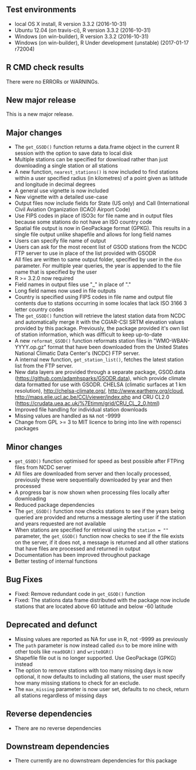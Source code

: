## Test environments
* local OS X install, R version 3.3.2 (2016-10-31)
* Ubuntu 12.04 (on travis-ci), R version 3.3.2 (2016-10-31)
* Windows (on win-builder), R version 3.3.2 (2016-10-31)
* Windows (on win-builder), R Under development (unstable) (2017-01-17 r72004)

## R CMD check results
There were no ERRORs or WARNINGs. 

## New major release
This is a new major release.

## Major changes

- The `get_GSOD()` function returns a data.frame object in the current R session with the option to save data to local disk
- Multiple stations can be specified for download rather than just downloading a single station or all stations  
- A new function, `nearest_stations()` is now included to find stations within a user specified radius (in kilometres) of a point given as latitude and longitude in decimal degrees  
- A general use vignette is now included  
- New vignette with a detailed use-case  
- Output files now include fields for State (US only) and Call (International Civil Aviation Organization (ICAO) Airport Code)  
- Use FIPS codes in place of ISO3c for file name and in output files because some stations do not have an ISO country code  
- Spatial file output is now in GeoPackage format (GPKG). This results in a single file output unlike shapefile and allows for long field names  
- Users can specify file name of output  
- Users can ask for the most recent list of GSOD stations from the NCDC
  FTP server to use in place of the list provided with GSODR  
- All files are written to same output folder, specified by user in the `dsn` parameter. For multiple year queries, the year is appended to the file name
  that is specified by the user  
- R >= 3.2.0 now required  
- Field names in output files use "\_" in place of "."  
- Long field names now used in file outputs  
- Country is specified using FIPS codes in file name and output file contents due to stations occurring in some locales that lack ISO 3166 3 letter country codes  
- The `get_GSOD()` function will retrieve the latest station data from NCDC and automatically merge it with the CGIAR-CSI SRTM elevation values provided by this package. Previously, the package provided it's own list of station information, which was difficult to keep up-to-date  
- A new `reformat_GSOD()` function reformats station files in "WMO-WBAN-YYYY.op.gz" format that have been downloaded from the United States
  National Climatic Data Center's (NCDC) FTP server.  
- A internal new function, `get_station_list()`, fetches the latest station list from the FTP server.  
- New data layers are provided through a separate package, GSOD.data (https://github.com/adamhsparks/GSODR.data), which provide climate data formatted for use with GSODR. CHELSA (climatic surfaces at 1 km resolution), http://chelsa-climate.org/, http://www.earthenv.org/cloud, http://maps.elie.ucl.ac.be/CCI/viewer/index.php and CRU CL2.0 (https://crudata.uea.ac.uk/%7Etimm/grid/CRU_CL_2_0.html) 
- Improved file handling for individual station downloads  
- Missing values are handled as `NA` not -9999  
- Change from GPL >= 3 to MIT licence to bring into line with ropensci packages  
  
## Minor changes

- `get_GSOD()` function optimised for speed as best possible after FTPing files from NCDC server  
- All files are downloaded from server and then locally processed, previously these were sequentially downloaded by year and then processed  
- A progress bar is now shown when processing files locally after   downloading  
- Reduced package dependencies  
- The `get_GSOD()` function now checks stations to see if the years being queried are provided and returns a message alerting user if the station and years requested are not available  
- When stations are specified for retrieval using the `station = ""` parameter, the `get_GSOD()` function now checks to see if the file exists on the server, if it does not, a message is returned and all other stations that have files are processed and returned in output  
- Documentation has been improved throughout package  
- Better testing of internal functions  
  
## Bug Fixes

- Fixed: Remove redundant code in `get_GSOD()` function  
- Fixed: The stations data frame distributed with the package now include
  stations that are located above 60 latitude and below -60 latitude  
  
## Deprecated and defunct

- Missing values are reported as NA for use in R, not -9999 as previously  
- The `path` parameter is now instead called `dsn` to be more inline with other tools like `readOGR()` and `writeOGR()`  
- Shapefile file out is no longer supported. Use GeoPackage (GPKG) instead  
- The option to remove stations with too many missing days is now optional, it now defaults to including all stations, the user must specify how many missing stations to check for an exclude.  
- The `max_missing` parameter is now user set, defaults to no check, return all stations regardless of missing days  


## Reverse dependencies
* There are no reverse dependencies  

## Downstream dependencies
* There currently are no downstream dependencies for this package  
